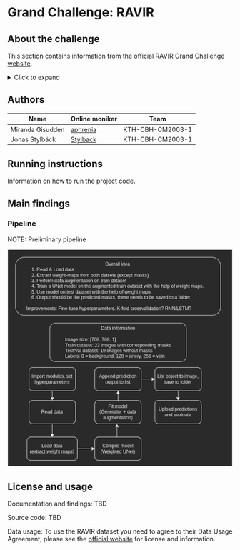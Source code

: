 # Grand Challenge: RAVIR

## About the challenge

This section contains information from the official RAVIR Grand Challenge [website](https://ravir.grand-challenge.org/RAVIR/).

<details><summary>Click to expand</summary>
<p>

--------------------

### RAVIR: A Dataset and Methodology for the Semantic Segmentation and Quantitative Analysis of Retinal Arteries and Veins in Infrared Reflectance Imaging

The retinal vasculature provides important clues in the diagnosis and monitoring of systemic diseases including hypertension and diabetes. The microvascular system is of primary involvement in such conditions, and the retina is the only anatomical site where the microvasculature can be directly observed. The objective assessment of retinal vessels has long been considered a surrogate biomarker for systemic vascular diseases, and with recent advancements in retinal imaging and computer vision technologies, this topic has become the subject of renewed attention. In this paper, we present a novel dataset, dubbed RAVIR, for the semantic segmentation of Retinal Arteries and Veins in Infrared Reflectance (IR) imaging. It enables the creation of deep learning-based models that distinguish extracted vessel type without extensive post-processing.

For more information, please refer to the dataset paper:

[RAVIR: A Dataset and Methodology for the Semantic Segmentation and Quantitative Analysis of Retinal Arteries and Veins in Infrared Reflectance Imaging](https://arxiv.org/pdf/2203.14928.pdf)

### Test Set Evaluation

Note that the following needs to be taken into account when preparing the prediction files:
1. Predictions should be a PNG file as __2D maps__ containing artery and vein classes with size (__768,768__) [submitting maps with size (768,768,3) will trigger an error in evaluation).
2. Artery and vein classes should have labels of __128__ and __256__ respectively. Background should have a label of __0__. 
3. The filenames must exactly match the name of the images in the test set [__IR_Case_006.png, ..., IR_Case_060.png__].

Once segmentation outputs are obtained in the correct format, participants should place the them in a folder named test and submit a zipped version of this folder to the server. 

The Dice and Jaccard scores will be calculated for every image in the test set for both artery and vein classes. The leaderbord is sorted on the basis of the best average Dice score.

### Data Description

The images in RAVIR dataset were captured using infrared (815nm) Scanning Laser Ophthalmoscopy (SLO), which in addition to having higher quality and contrast, is less affected by opacities in optical media and pupil size. RAVIR images are sized at 768 × 768, captured using a Heidelberg Spectralis camera with a 30° FOV and compressed in the Portable Network Graphics (PNG) format. Each pixel in the images has a reference length of 12.5 microns. RAVIR project was carried out with the approval of the Institutional Review Board at UCLA and adhered to the tenets of the Declaration of Helsinki.

### Data Usage Agreement

RAVIR dataset is distributed under [Attribution-NonCommercial-ShareAlike 4.0 International (CC BY-NC-SA 4.0)](https://creativecommons.org/licenses/by-nc-sa/4.0/) Licence and may only be used for non-commercial purposes. The following manuscripts must be cited if RAVIR dataset is used in any instances:

[1]: Hatamizadeh, A., Hosseini, H., Patel, N., Choi, J., Pole, C., Hoeferlin, C., Schwartz, S. and Terzopoulos, D., 2022. [RAVIR: A Dataset and Methodology for the Semantic Segmentation and Quantitative Analysis of Retinal Arteries and Veins in Infrared Reflectance Imaging](https://ieeexplore.ieee.org/abstract/document/9744459?casa_token=bVo3jBzkoxYAAAAA:t2O9G3Y6cK05AxFEBL8oi_PyrOzbypsBHNCiKuqkiYTNG3gwzy7oNVo3dPpSmxFS-9B2dZJJzmjP1Q). IEEE Journal of Biomedical and Health Informatics.

[2]: Hatamizadeh, A., 2020. [An Artificial Intelligence Framework for the Automated Segmentation and Quantitative Analysis of Retinal Vasculature. University of California](https://escholarship.org/uc/item/4r63v2bd), Los Angeles.

--------------------

</p>
</details>

## Authors

| Name | Online moniker | Team |
| --- | --- | --- |
| Miranda Gisudden | [aphrenia](https://github.com/aphrenia) | KTH-CBH-CM2003-1 |
| Jonas Stylbäck | [Stylback](https://github.com/Stylback/) | KTH-CBH-CM2003-1 |

## Running instructions

Information on how to run the project code.

## Main findings

### Pipeline

NOTE: Preliminary pipeline

![pipeline diagram](https://github.com/Stylback/ravir-challenge/blob/main/media/pipeline.png?raw=true)

## License and usage

Documentation and findings: TBD

Source code: TBD

Data usage: To use the RAVIR dataset you need to agree to their Data Usage Agreement, please see the [official website](https://ravir.grand-challenge.org/data/) for license and information.